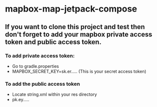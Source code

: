# mapbox-map-jetpack-compose

## If you want to clone this project and test then don't forget to add your mapbox private access token and public access token.

### To add private access token:
  - Go to gradle.properties
  - MAPBOX_SECRET_KEY=sk.er..... (This is your secret access token)
  
### To add the public access token
  - Locate string.xml within your res directory
  - <string name="mapbox_access_token">pk.ey.....</string>
